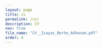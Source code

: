 ```yaml
---
layout: page
title: cv
permalink: /cv/
description: CV
nav: true
file_name: "CV__Isayas_Berhe_Adhanom.pdf"
order: 4
---
```

